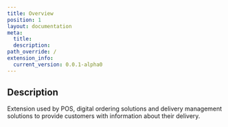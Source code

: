 ```yaml
---
title: Overview
position: 1
layout: documentation
meta:
  title:
  description:
path_override: /
extension_info:
  current_version: 0.0.1-alpha0
---
```


## Description

Extension used by POS, digital ordering solutions and delivery management solutions to provide customers with information about their delivery.
